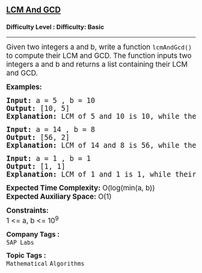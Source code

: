 <h2><a href="https://www.geeksforgeeks.org/problems/lcm-and-gcd4516/1?page=2&difficulty=Basic,Easy&status=unsolved&sortBy=submissions">LCM And GCD</a></h2><h3>Difficulty Level : Difficulty: Basic</h3><hr><div class="problems_problem_content__Xm_eO"><p><span style="font-size: 14pt;">Given two integers a and b, write a function <code>lcmAndGcd()</code> to compute their LCM and GCD. The function inputs two integers a and b and returns a list containing their LCM and GCD.</span></p>
<p><span style="font-size: 14pt;"><strong>Examples:</strong></span></p>
<pre><span style="font-size: 14pt;"><strong>Input: </strong>a = 5 , b = 10
<strong>Output: </strong>[10, 5]
<strong>Explanation: </strong>LCM of 5 and 10 is 10, while their GCD is 5.</span></pre>
<pre><span style="font-size: 14pt;"><strong>Input: </strong>a = 14 , b = 8
<strong>Output: </strong>[56, 2]
<strong>Explanation: </strong>LCM of 14 and 8 is 56, while their GCD is 2.<br></span></pre>
<pre><span style="font-size: 14pt;"><strong>Input: </strong>a = 1 , b = 1
<strong>Output: </strong>[1, 1]
<strong>Explanation: </strong>LCM of 1 and 1 is 1, while their GCD is 1.</span></pre>
<p><span style="font-size: 14pt;"><strong>Expected Time Complexity:</strong> O(log(min(a, b))</span><br><span style="font-size: 14pt;"><strong>Expected Auxiliary Space:</strong> O(1)</span></p>
<p><span style="font-size: 14pt;"><strong>Constraints:</strong></span><br><span style="font-size: 14pt;">1 &lt;= a, b &lt;= 10<sup>9</sup></span></p></div><p><span style=font-size:18px><strong>Company Tags : </strong><br><code>SAP Labs</code>&nbsp;<br><p><span style=font-size:18px><strong>Topic Tags : </strong><br><code>Mathematical</code>&nbsp;<code>Algorithms</code>&nbsp;